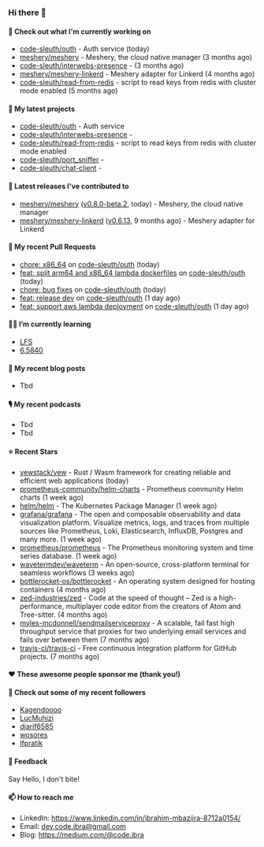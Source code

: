 

### Hi there 👋

#### 👷 Check out what I'm currently working on

- [code-sleuth/outh](https://github.com/code-sleuth/outh) - Auth service (today)
- [meshery/meshery](https://github.com/meshery/meshery) - Meshery, the cloud native manager (3 months ago)
- [code-sleuth/interwebs-presence](https://github.com/code-sleuth/interwebs-presence) -  (3 months ago)
- [meshery/meshery-linkerd](https://github.com/meshery/meshery-linkerd) - Meshery adapter for Linkerd (4 months ago)
- [code-sleuth/read-from-redis](https://github.com/code-sleuth/read-from-redis) - script to read keys from redis with cluster mode enabled (5 months ago)

#### 🌱 My latest projects

- [code-sleuth/outh](https://github.com/code-sleuth/outh) - Auth service
- [code-sleuth/interwebs-presence](https://github.com/code-sleuth/interwebs-presence) - 
- [code-sleuth/read-from-redis](https://github.com/code-sleuth/read-from-redis) - script to read keys from redis with cluster mode enabled
- [code-sleuth/port_sniffer](https://github.com/code-sleuth/port_sniffer) - 
- [code-sleuth/chat-client](https://github.com/code-sleuth/chat-client) - 

#### 🔭 Latest releases I've contributed to

- [meshery/meshery](https://github.com/meshery/meshery) ([v0.8.0-beta.2](https://github.com/meshery/meshery/releases/tag/v0.8.0-beta.2), today) - Meshery, the cloud native manager
- [meshery/meshery-linkerd](https://github.com/meshery/meshery-linkerd) ([v0.6.13](https://github.com/meshery/meshery-linkerd/releases/tag/v0.6.13), 9 months ago) - Meshery adapter for Linkerd

#### 🔨 My recent Pull Requests

- [chore: x86_64](https://github.com/code-sleuth/outh/pull/19) on [code-sleuth/outh](https://github.com/code-sleuth/outh) (today)
- [feat: split arm64 and x86_64 lambda dockerfiles](https://github.com/code-sleuth/outh/pull/18) on [code-sleuth/outh](https://github.com/code-sleuth/outh) (today)
- [chore: bug fixes](https://github.com/code-sleuth/outh/pull/17) on [code-sleuth/outh](https://github.com/code-sleuth/outh) (today)
- [feat: release dev](https://github.com/code-sleuth/outh/pull/16) on [code-sleuth/outh](https://github.com/code-sleuth/outh) (1 day ago)
- [feat: support aws lambda deployment](https://github.com/code-sleuth/outh/pull/15) on [code-sleuth/outh](https://github.com/code-sleuth/outh) (1 day ago)

#### 🌱📖 I’m currently learning
- [LFS](https://www.linuxfromscratch.org/lfs/)
- [6.5840](http://nil.csail.mit.edu/6.5840/2024/)

#### 📜 My recent blog posts
- Tbd

#### 🎙️ My recent podcasts
- Tbd
- Tbd

#### ⭐ Recent Stars

- [yewstack/yew](https://github.com/yewstack/yew) - Rust / Wasm framework for creating reliable and efficient web applications (today)
- [prometheus-community/helm-charts](https://github.com/prometheus-community/helm-charts) - Prometheus community Helm charts (1 week ago)
- [helm/helm](https://github.com/helm/helm) - The Kubernetes Package Manager (1 week ago)
- [grafana/grafana](https://github.com/grafana/grafana) - The open and composable observability and data visualization platform. Visualize metrics, logs, and traces from multiple sources like Prometheus, Loki, Elasticsearch, InfluxDB, Postgres and many more.  (1 week ago)
- [prometheus/prometheus](https://github.com/prometheus/prometheus) - The Prometheus monitoring system and time series database. (1 week ago)
- [wavetermdev/waveterm](https://github.com/wavetermdev/waveterm) - An open-source, cross-platform terminal for seamless workflows (3 weeks ago)
- [bottlerocket-os/bottlerocket](https://github.com/bottlerocket-os/bottlerocket) - An operating system designed for hosting containers (4 months ago)
- [zed-industries/zed](https://github.com/zed-industries/zed) - Code at the speed of thought – Zed is a high-performance, multiplayer code editor from the creators of Atom and Tree-sitter. (4 months ago)
- [myles-mcdonnell/sendmailserviceproxy](https://github.com/myles-mcdonnell/sendmailserviceproxy) - A scalable, fail fast high throughput service that proxies for two underlying email services and fails over between them (7 months ago)
- [travis-ci/travis-ci](https://github.com/travis-ci/travis-ci) - Free continuous integration platform for GitHub projects. (7 months ago)

#### ❤️ These awesome people sponsor me (thank you!)


#### 👯 Check out some of my recent followers

- [Kagendoooo](https://github.com/Kagendoooo)
- [LucMuhizi](https://github.com/LucMuhizi)
- [djarif6585](https://github.com/djarif6585)
- [wosores](https://github.com/wosores)
- [lfpratik](https://github.com/lfpratik)

#### 💬 Feedback

Say Hello, I don't bite!

#### 📫 How to reach me

- LinkedIn: https://www.linkedin.com/in/ibrahim-mbaziira-8712a0154/
- Email: dev.code.ibra@gmail.com
- Blog: https://medium.com/@code.ibra



